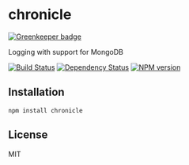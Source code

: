 # chronicle

[![Greenkeeper badge](https://badges.greenkeeper.io/ForbesLindesay/chronicle.svg)](https://greenkeeper.io/)

Logging with support for MongoDB

[![Build Status](https://img.shields.io/travis/ForbesLindesay/chronicle/master.svg)](https://travis-ci.org/ForbesLindesay/chronicle)
[![Dependency Status](https://img.shields.io/david/ForbesLindesay/chronicle.svg)](https://david-dm.org/ForbesLindesay/chronicle)
[![NPM version](https://img.shields.io/npm/v/chronicle.svg)](https://www.npmjs.com/package/chronicle)

## Installation

    npm install chronicle

## License

  MIT